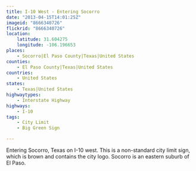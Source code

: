 ```yaml
---
title: I-10 West - Entering Socorro
date: "2013-04-15T14:01:25Z"
imageid: "8666340726"
flickrid: "8666340726"
location:
    latitude: 31.604275
    longitude: -106.196653
places:
    - Socorro|El Paso County|Texas|United States
counties:
    - El Paso County|Texas|United States
countries:
    - United States
states:
    - Texas|United States
highwaytypes:
    - Interstate Highway
highways:
    - I-10
tags:
    - City Limit
    - Big Green Sign

---
```

Entering Socorro, Texas on I-10 west.  This is a non-standard city limit sign, which is brown and contains the city logo.  Socorro is an eastern suburb of El Paso.